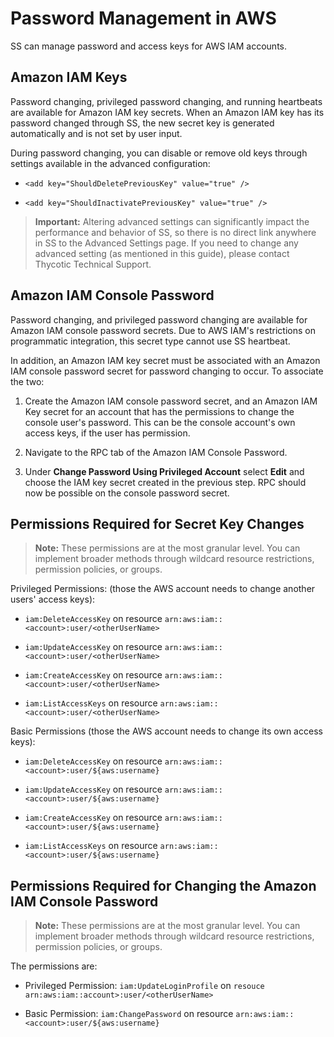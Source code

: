 [title]: # (Password Management in AWS)
[tags]: # (AWS, Account Discovery)
[priority]: # (1000)

# Password Management in AWS

SS can manage password and access keys for AWS IAM accounts.

## Amazon IAM Keys

Password changing, privileged password changing, and running heartbeats are available for Amazon IAM key secrets. When an Amazon IAM key has its password changed through SS, the new secret key is generated automatically and is not set by user input.

During password changing, you can disable or remove old keys through settings available in the advanced configuration:

- `<add key="ShouldDeletePreviousKey" value="true" />`

- `<add key="ShouldInactivatePreviousKey" value="true" />`

> **Important:**  Altering advanced settings can significantly impact the performance and behavior of SS, so there is no direct link anywhere in SS to the Advanced Settings page. If you need to change any advanced setting (as mentioned in this guide), please contact Thycotic Technical Support.

## Amazon IAM Console Password

Password changing, and privileged password changing are available for Amazon IAM console password secrets. Due to AWS IAM's restrictions on programmatic integration, this secret type cannot use SS heartbeat.

In addition, an Amazon IAM key secret must be associated with an Amazon IAM console password secret for password changing to occur. To associate the two:

1. Create the Amazon IAM console password secret, and an Amazon IAM Key secret for an account that has the permissions to change the console user's password. This can be the console account's own access keys, if the user has permission.

1. Navigate to the RPC tab of the Amazon IAM Console Password.

1. Under **Change Password Using Privileged Account** select **Edit** and choose the IAM key secret created in the previous step. RPC should now be possible on the console password secret.

## Permissions Required for Secret Key Changes

> **Note:** These permissions are at the most granular level. You can implement broader methods  through wildcard resource restrictions, permission policies, or groups.

Privileged Permissions: (those the AWS account needs to change another users' access keys):

- `iam:DeleteAccessKey` on resource `arn:aws:iam::<account>:user/<otherUserName>`

- `iam:UpdateAccessKey` on resource `arn:aws:iam::<account>:user/<otherUserName>`

- `iam:CreateAccessKey` on resource `arn:aws:iam::<account>:user/<otherUserName>`

- `iam:ListAccessKeys` on resource `arn:aws:iam::<account>:user/<otherUserName>`

Basic Permissions (those the AWS account needs to change its own access keys):

- `iam:DeleteAccessKey` on resource `arn:aws:iam::<account>:user/${aws:username}`

- `iam:UpdateAccessKey` on resource `arn:aws:iam::<account>:user/${aws:username}`

- `iam:CreateAccessKey` on resource `arn:aws:iam::<account>:user/${aws:username}`

- `iam:ListAccessKeys` on resource `arn:aws:iam::<account>:user/${aws:username}`

## Permissions Required for Changing the Amazon IAM Console Password

> **Note:** These permissions are at the most granular level. You can implement broader methods  through wildcard resource restrictions, permission policies, or groups.

The permissions are:

- Privileged Permission: `iam:UpdateLoginProfile` on `resouce arn:aws:iam::account>:user/<otherUserName>`

- Basic Permission: `iam:ChangePassword` on resource `arn:aws:iam::<account>:user/${aws:username}`
